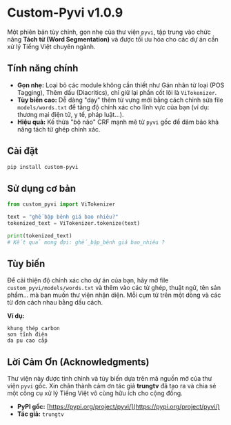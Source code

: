 # Custom-Pyvi v1.0.9

Một phiên bản tùy chỉnh, gọn nhẹ của thư viện `pyvi`, tập trung vào chức năng **Tách từ (Word Segmentation)** và được tối ưu hóa cho các dự án cần xử lý Tiếng Việt chuyên ngành.

## Tính năng chính

* **Gọn nhẹ:** Loại bỏ các module không cần thiết như Gán nhãn từ loại (POS Tagging), Thêm dấu (Diacritics), chỉ giữ lại phần cốt lõi là `ViTokenizer`.
* **Tùy biến cao:** Dễ dàng "dạy" thêm từ vựng mới bằng cách chỉnh sửa file `models/words.txt` để tăng độ chính xác cho lĩnh vực của bạn (ví dụ: thương mại điện tử, y tế, pháp luật...).
* **Hiệu quả:** Kế thừa "bộ não" CRF mạnh mẽ từ `pyvi` gốc để đảm bảo khả năng tách từ ghép chính xác.

## Cài đặt

```bash
pip install custom-pyvi
```

## Sử dụng cơ bản

```python
from custom_pyvi import ViTokenizer

text = "ghế bập bênh giá bao nhiêu?"
tokenized_text = ViTokenizer.tokenize(text)

print(tokenized_text)
# Kết quả mong đợi: ghế_bập_bênh giá bao_nhiêu ?
```

## Tùy biến

Để cải thiện độ chính xác cho dự án của bạn, hãy mở file `custom_pyvi/models/words.txt` và thêm vào các từ ghép, thuật ngữ, tên sản phẩm... mà bạn muốn thư viện nhận diện. Mỗi cụm từ trên một dòng và các từ đơn cách nhau bằng dấu cách.

**Ví dụ:**
```
khung thép carbon
sơn tĩnh điện
da pu cao cấp
```

## Lời Cảm Ơn (Acknowledgments)

Thư viện này được tinh chỉnh và tùy biến dựa trên mã nguồn mở của thư viện `pyvi` gốc. Xin chân thành cảm ơn tác giả **trungtv** đã tạo ra và chia sẻ một công cụ xử lý Tiếng Việt vô cùng hữu ích cho cộng đồng.

* **PyPI gốc:** [https://pypi.org/project/pyvi/](https://pypi.org/project/pyvi/)
* **Tác giả:** `trungtv`